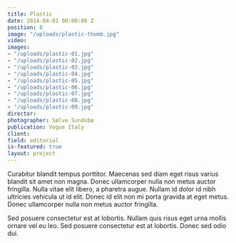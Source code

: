 ```yaml
---
title: Plastic
date: 2014-04-01 00:00:00 Z
position: 0
image: "/uploads/plastic-thumb.jpg"
video: 
images:
- "/uploads/plastic-01.jpg"
- "/uploads/plastic-02.jpg"
- "/uploads/plastic-03.jpg"
- "/uploads/plastic-04.jpg"
- "/uploads/plastic-05.jpg"
- "/uploads/plastic-06.jpg"
- "/uploads/plastic-07.jpg"
- "/uploads/plastic-08.jpg"
- "/uploads/plastic-09.jpg"
director: 
photographer: Sølve Sundsbø
publication: Vogue Italy
client: 
field: editorial
is-featured: true
layout: project
---
```


Curabitur blandit tempus porttitor. Maecenas sed diam eget risus varius blandit sit amet non magna. Donec ullamcorper nulla non metus auctor fringilla. Nulla vitae elit libero, a pharetra augue. Nullam id dolor id nibh ultricies vehicula ut id elit. Donec id elit non mi porta gravida at eget metus. Donec ullamcorper nulla non metus auctor fringilla.

Sed posuere consectetur est at lobortis. Nullam quis risus eget urna mollis ornare vel eu leo. Sed posuere consectetur est at lobortis. Donec sed odio dui.